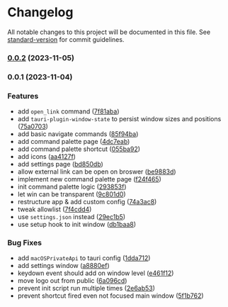 # Changelog

All notable changes to this project will be documented in this file. See [standard-version](https://github.com/conventional-changelog/standard-version) for commit guidelines.

### [0.0.2](https://github.com/EastSun5566/hackdesk/compare/v0.0.1...v0.0.2) (2023-11-05)

### 0.0.1 (2023-11-04)


### Features

* add `open_link` command ([7f81aba](https://github.com/EastSun5566/hackdesk/commit/7f81aba7ece4081b572a439bc35d78669a46a657))
* add `tauri-plugin-window-state` to persist window sizes and positions ([75a0703](https://github.com/EastSun5566/hackdesk/commit/75a07034f3ec9d857b5b372d3335e6a0dada3397))
* add basic navigate commands ([85f94ba](https://github.com/EastSun5566/hackdesk/commit/85f94ba23cd77e8fbc94a831e026b15c57bf8d4d))
* add command palette page ([4dc7eab](https://github.com/EastSun5566/hackdesk/commit/4dc7eabb4370da1d5a67c788148888ad914e98f4))
* add command palette shortcut ([055ba92](https://github.com/EastSun5566/hackdesk/commit/055ba92b0f750f294d616bebec6a690429097366))
* add icons ([aa4127f](https://github.com/EastSun5566/hackdesk/commit/aa4127f39ef92a5c66a236037c59ef6f36f05e6d))
* add settings page ([bd850db](https://github.com/EastSun5566/hackdesk/commit/bd850dbc1fdc54376416681d0530fa5d4fdb93da))
* allow external link can be open on broswer ([be9883d](https://github.com/EastSun5566/hackdesk/commit/be9883da777f68051d3e1723fdb1db88b5ce0d61))
* implement new command palette page ([f24f465](https://github.com/EastSun5566/hackdesk/commit/f24f4652115b8f691e779aa2f604fc461bac0e58))
* init command palette logic ([293853f](https://github.com/EastSun5566/hackdesk/commit/293853fa2d46f363ab10cbf27dc604b6f91992ea))
* let win can be transparent ([9c801d0](https://github.com/EastSun5566/hackdesk/commit/9c801d0812167f83023e749965cc2994e9597d1a))
* restructure app & add custom config ([74a3ac8](https://github.com/EastSun5566/hackdesk/commit/74a3ac8d939958f575c969627da46246255a98a5))
* tweak allowlist ([7f4cdd4](https://github.com/EastSun5566/hackdesk/commit/7f4cdd402e7663ce49d93a39caef03781c8302e6))
* use `settings.json` instead ([29ec1b5](https://github.com/EastSun5566/hackdesk/commit/29ec1b577677a5746c438280280f9e7e9255704d))
* use setup hook to init window ([db1baa8](https://github.com/EastSun5566/hackdesk/commit/db1baa852470658af56b64b6363dbba8597113dd))


### Bug Fixes

* add `macOSPrivateApi` to tauri config ([1dda712](https://github.com/EastSun5566/hackdesk/commit/1dda712a699b49d212d6166cb98617beadd324a2))
* add settings window ([a8880ef](https://github.com/EastSun5566/hackdesk/commit/a8880efba73c8dd4e6e4ba055667b80dc16dc87e))
* keydown event should add on window level ([e461f12](https://github.com/EastSun5566/hackdesk/commit/e461f121a9b49a8bdf6af4834ae5c0d6f4b1bef3))
* move logo out from public ([6a096cd](https://github.com/EastSun5566/hackdesk/commit/6a096cd0f053690a09e9f9d411f59e117d90853f))
* prevent init script run multiple times ([2e6ab53](https://github.com/EastSun5566/hackdesk/commit/2e6ab53159453fdc1c2bf7415354096df0ee2601))
* prevent shortcut fired even not focused main window ([5f1b762](https://github.com/EastSun5566/hackdesk/commit/5f1b7624164dabd392dc71624c01c9d52afd0e67))
